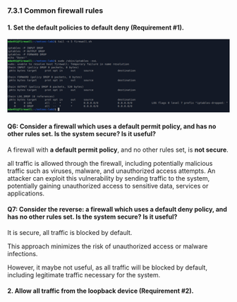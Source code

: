 ### 7.3.1 Common firewall rules

#### 1. Set the default policies to default deny (Requirement #1).

![requirement_!](images/requirement_!.png)

#### Q6: Consider a firewall which uses a default permit policy, and has no other rules set. Is the system secure? Is it useful?

A firewall with **a default permit policy**, and no other rules set, is **not secure**.

all traffic is allowed through the firewall, including potentially malicious traffic such as viruses, malware, and unauthorized access attempts. An attacker can exploit this vulnerability by sending traffic to the system, potentially gaining unauthorized access to sensitive data, services or applications.

#### Q7: Consider the reverse: a firewall which uses a default deny policy, and has no other rules set. Is the system secure? Is it useful?

It is secure, all traffic is blocked by default.

This approach minimizes the risk of unauthorized access or malware infections.

However, it maybe not useful, as all traffic will be blocked by default, including legitimate traffic necessary for the system.

#### 2. Allow all traffic from the loopback device (Requirement #2).